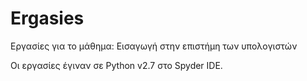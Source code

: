 # Ergasies
Εργασίες για το μάθημα: Εισαγωγή στην επιστήμη των υπολογιστών

Οι εργασίες έγιναν σε Python v2.7 στο Spyder IDE.
